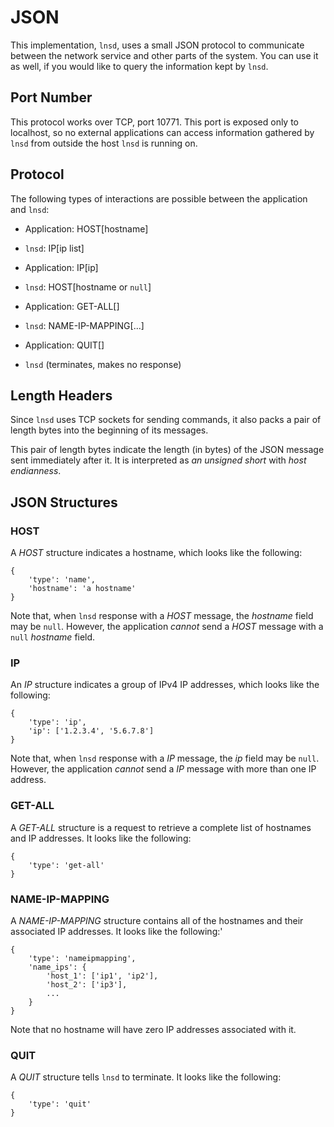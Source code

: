 # JSON

This implementation, `lnsd`, uses a small JSON protocol to communicate between
the network service and other parts of the system. You can use it as well, if
you would like to query the information kept by `lnsd`.

## Port Number

This protocol works over TCP, port 10771. This port is exposed only to localhost,
so no external applications can access information gathered by `lnsd` from outside
the host `lnsd` is running on.

## Protocol

The following types of interactions are possible between the application and `lnsd`:


- Application: HOST[hostname]
- `lnsd`: IP[ip list]

- Application: IP[ip]
- `lnsd`: HOST[hostname or `null`]

- Application: GET-ALL[]
- `lnsd`: NAME-IP-MAPPING[...]

- Application: QUIT[]
- `lnsd` (terminates, makes no response)

## Length Headers

Since `lnsd` uses TCP sockets for sending commands, it also packs a pair of
length bytes into the beginning of its messages.

This pair of length bytes indicate the length (in bytes) of the JSON message
sent immediately after it. It is interpreted as *an unsigned short* with 
*host endianness*.

## JSON Structures

### HOST

A *HOST* structure indicates a hostname, which looks like the following:

    {
        'type': 'name',
        'hostname': 'a hostname'
    }

Note that, when `lnsd` response with a *HOST* message, the *hostname* field may
be `null`. However, the application *cannot* send a *HOST* message with a `null`
*hostname* field.

### IP

An *IP* structure indicates a group of IPv4 IP addresses, which looks like the 
following:

    {
        'type': 'ip',
        'ip': ['1.2.3.4', '5.6.7.8']
    }

Note that, when `lnsd` response with a *IP* message, the *ip* field may
be `null`. However, the application *cannot* send a *IP* message with more than
one IP address.

### GET-ALL

A *GET-ALL* structure is a request to retrieve a complete list of hostnames and
IP addresses. It looks like the following:

    {
        'type': 'get-all'
    }

### NAME-IP-MAPPING

A *NAME-IP-MAPPING* structure contains all of the hostnames and their associated
IP addresses. It looks like the following:'

    {
        'type': 'nameipmapping',
        'name_ips': {
            'host_1': ['ip1', 'ip2'],
            'host_2': ['ip3'],
            ...
        }
    }

Note that no hostname will have zero IP addresses associated with it.

### QUIT

A *QUIT* structure tells `lnsd` to terminate. It looks like the following:

    {
        'type': 'quit'
    }
